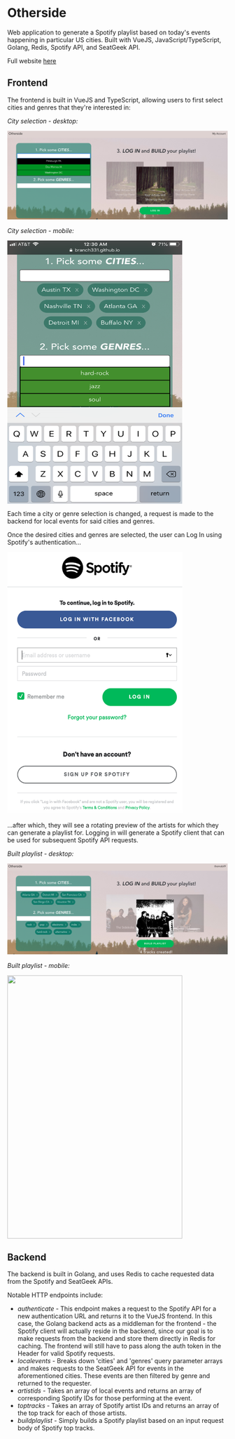 # Otherside

Web application to generate a Spotify playlist based on today's events happening in particular US cities. Built with VueJS, JavaScript/TypeScript, Golang, Redis, Spotify API, and SeatGeek API.

Full website [here](https://branch331.github.io/otherside) 
## Frontend

The frontend is built in VueJS and TypeScript, allowing users to first select cities and genres that they're interested in:

*City selection - desktop:*

![City selection](/gh-images/selectedcitiesdt.png)

*City selection - mobile:*

<img src="/gh-images/selectedcitiesmb.PNG" align="center" width="400" height="600">

Each time a city or genre selection is changed, a request is made to the backend for local events for said cities and genres. 

Once the desired cities and genres are selected, the user can Log In using Spotify's authentication...

<img src="/gh-images/spotifylogin.png" align="center" width="400" height="600">

...after which, they will see a rotating preview of the artists for which they can generate a playlist for. Logging in will generate a Spotify client that can be used for subsequent Spotify API requests.

*Built playlist - desktop:*

![Built playlist](/gh-images/builtplaylistdt.png)

*Built playlist - mobile:*

<img src="/gh-images/builtplaylistmb.PNG" align="center" width="400" height="600">

## Backend

The backend is built in Golang, and uses Redis to cache requested data from the Spotify and SeatGeek APIs. 

Notable HTTP endpoints include:
* _authenticate_ - This endpoint makes a request to the Spotify API for a new authentication URL and returns it to the VueJS frontend. In this case, the Golang backend acts as a middleman for the frontend - the Spotify client will actually reside in the backend, since our goal is to make requests from the backend and store them directly in Redis for caching. The frontend will still have to pass along the auth token in the Header for valid Spotify requests.
* _localevents_ - Breaks down 'cities' and 'genres' query parameter arrays and makes requests to the SeatGeek API for events in the aforementioned cities. These events are then filtered by genre and returned to the requester.
* _artistids_ - Takes an array of local events and returns an array of corresponding Spotify IDs for those performing at the event.
* _toptracks_ - Takes an array of Spotify artist IDs and returns an array of the top track for each of those artists.
* _buildplaylist_ - Simply builds a Spotify playlist based on an input request body of Spotify top tracks.